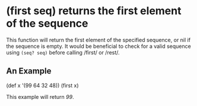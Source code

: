 # (first seq) returns the first element of the sequence
This function will return the first element of the specified sequence, or nil if the sequence is empty. It would be beneficial to check for a valid sequence using `(seq? seq)` before calling /first/ or /rest/.

## An Example

  (def x '(99 64 32 48))
  (first x)

 This example will return _99_.
